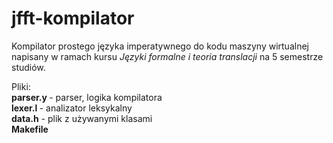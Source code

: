 # jfft-kompilator
Kompilator prostego języka imperatywnego do kodu maszyny wirtualnej napisany w ramach kursu <i> Języki formalne i teoria translacji </i> na 5 semestrze studiów. 

Pliki:<br />
<b> parser.y </b>- parser, logika kompilatora<br />
<b> lexer.l </b>- analizator leksykalny<br />
<b> data.h</b> - plik z używanymi klasami<br />
<b>Makefile</b><br />

